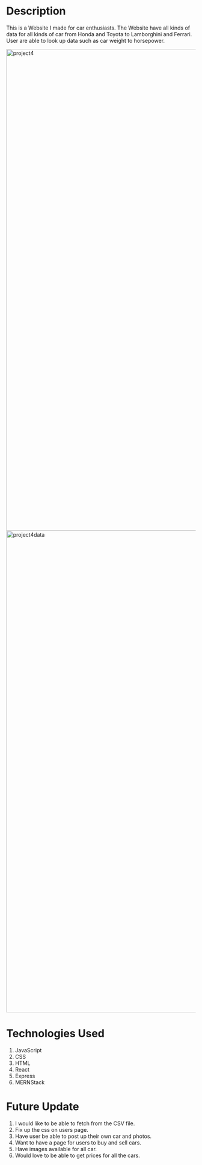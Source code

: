 # Description
This is a Website I made for car enthusiasts. The Website have all kinds of data for all kinds of car from Honda and Toyota to Lamborghini and Ferrari. User are able to look up data such as car weight to horsepower.

<img width="1278" alt="project4" src="https://user-images.githubusercontent.com/79075988/119094662-5338a980-b9df-11eb-8e15-f230f0db9b01.png">
<img width="1278" alt="project4data" src="https://user-images.githubusercontent.com/79075988/119094619-474ce780-b9df-11eb-8d11-8d6479874d87.png">


# Technologies Used
1. JavaScript
2. CSS
3. HTML
4. React
5. Express
6. MERNStack

# Future Update
1. I would like to be able to fetch from the CSV file.
2. Fix up the css on users page.
3. Have user be able to post up their own car and photos.
4. Want to have a page for users to buy and sell cars.
5. Have images available for all car.
6. Would love to be able to get prices for all the cars.
